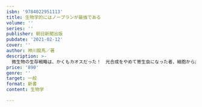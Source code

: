```yaml
---
isbn: '9784022951113'
title: 生物学的にはノープランが最強である
volume: ''
series: ''
publisher: 朝日新聞出版
pubdate: '2021-02-12'
cover: ''
author: 神川龍馬／著
description: >-
  微生物の生存戦略は、かくもカオスだった！　光合成をやめて寄生虫になった者、細胞から武器を発射する者……。ヘンなやつら、ズルいやつらのオンパレードだ。京大の新進気鋭の研究者が書く、時にずるくしたたかに見える、偶然と驚きに満ちたミクロの世界の生存戦略。
price: '890'
genre: ''
target: 一般
format: 新書
content: 生物学

---
```


